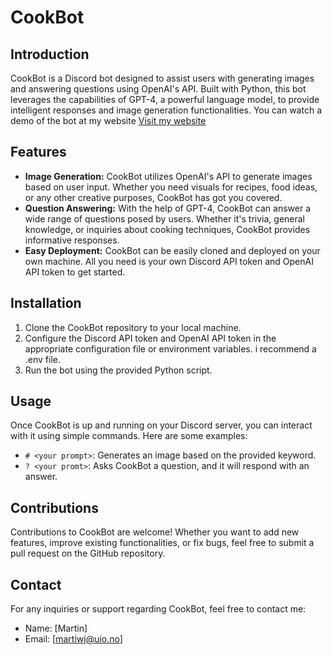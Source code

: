 # CookBot

## Introduction
CookBot is a Discord bot designed to assist users with generating images and answering questions using OpenAI's API. Built with Python, this bot leverages the capabilities of GPT-4, a powerful language model, to provide intelligent responses and image generation functionalities. You can watch a demo of the bot at my website [Visit my website](https://www.martiwj.com)


## Features
- **Image Generation:** CookBot utilizes OpenAI's API to generate images based on user input. Whether you need visuals for recipes, food ideas, or any other creative purposes, CookBot has got you covered.
- **Question Answering:** With the help of GPT-4, CookBot can answer a wide range of questions posed by users. Whether it's trivia, general knowledge, or inquiries about cooking techniques, CookBot provides informative responses.
- **Easy Deployment:** CookBot can be easily cloned and deployed on your own machine. All you need is your own Discord API token and OpenAI API token to get started.


## Installation
1. Clone the CookBot repository to your local machine.
2. Configure the Discord API token and OpenAI API token in the appropriate configuration file or environment variables. i recommend a .env file.
3. Run the bot using the provided Python script.

## Usage
Once CookBot is up and running on your Discord server, you can interact with it using simple commands. Here are some examples:
- `# <your prompt>`: Generates an image based on the provided keyword.
- `? <your promt>`: Asks CookBot a question, and it will respond with an answer.

## Contributions
Contributions to CookBot are welcome! Whether you want to add new features, improve existing functionalities, or fix bugs, feel free to submit a pull request on the GitHub repository.

## Contact
For any inquiries or support regarding CookBot, feel free to contact me:
- Name: [Martin]
- Email: [martiwj@uio.no]
